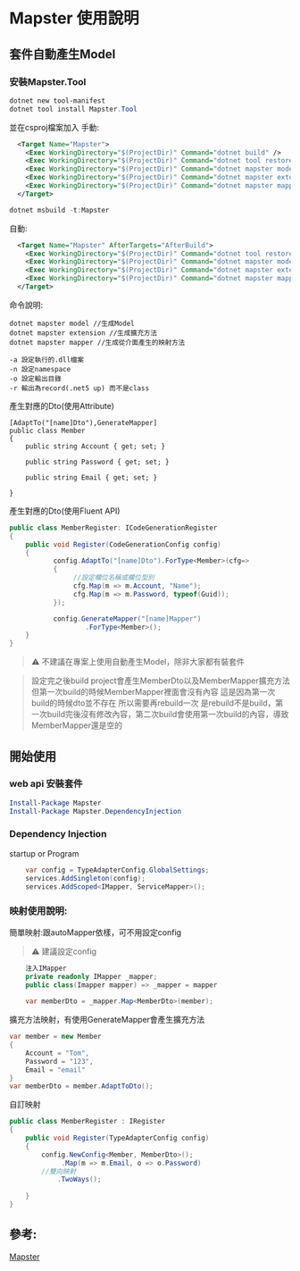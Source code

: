 # Mapster 使用說明

## 套件自動產生Model
### 安裝Mapster.Tool
``` PowerShell
dotnet new tool-manifest 
dotnet tool install Mapster.Tool
```

並在csproj檔案加入
手動:

``` XML
  <Target Name="Mapster">
    <Exec WorkingDirectory="$(ProjectDir)" Command="dotnet build" />
    <Exec WorkingDirectory="$(ProjectDir)" Command="dotnet tool restore" />
    <Exec WorkingDirectory="$(ProjectDir)" Command="dotnet mapster model -a &quot;$(TargetDir)$(ProjectName).dll&quot;" />
    <Exec WorkingDirectory="$(ProjectDir)" Command="dotnet mapster extension -a &quot;$(TargetDir)$(ProjectName).dll&quot;" />
    <Exec WorkingDirectory="$(ProjectDir)" Command="dotnet mapster mapper -a &quot;$(TargetDir)$(ProjectName).dll&quot;" />
  </Target>
```
``` powershell
dotnet msbuild -t:Mapster
```

自動:
``` XML
  <Target Name="Mapster" AfterTargets="AfterBuild">
    <Exec WorkingDirectory="$(ProjectDir)" Command="dotnet tool restore" />
    <Exec WorkingDirectory="$(ProjectDir)" Command="dotnet mapster model -a &quot;$(TargetDir)$(ProjectName).dll&quot;" />
    <Exec WorkingDirectory="$(ProjectDir)" Command="dotnet mapster extension -a &quot;$(TargetDir)$(ProjectName).dll&quot;" />
    <Exec WorkingDirectory="$(ProjectDir)" Command="dotnet mapster mapper -a &quot;$(TargetDir)$(ProjectName).dll&quot;" />
  </Target>
```

命令說明:
```
dotnet mapster model //生成Model
dotnet mapster extension //生成擴充方法
dotnet mapster mapper //生成從介面產生的映射方法
```
```
-a 設定執行的.dll檔案
-n 設定namespace
-o 設定輸出目錄
-r 輸出為record(.net5 up) 而不是class

```


產生對應的Dto(使用Attribute)
```
[AdaptTo("[name]Dto"),GenerateMapper]
public class Member
{
    public string Account { get; set; }

    public string Password { get; set; }

    public string Email { get; set; }

}
```
產生對應的Dto(使用Fluent API)
``` csharp
public class MemberRegister: ICodeGenerationRegister
{
	public void Register(CodeGenerationConfig config)
	{
	       config.AdaptTo("[name]Dto").ForType<Member>(cfg=>
	       {
	       		//設定欄位名稱或欄位型別
	       		cfg.Map(m => m.Account, "Name");   
        		cfg.Map(m => m.Password, typeof(Guid)); 
	       });

 	       config.GenerateMapper("[name]Mapper")
 	               .ForType<Member>();
	}
}

```

> :warning: 不建議在專案上使用自動產生Model，除非大家都有裝套件

>設定完之後build project會產生MemberDto以及MemberMapper擴充方法
但第一次build的時候MemberMapper裡面會沒有內容
這是因為第一次build的時候dto並不存在
所以需要再rebuild一次
是rebuild不是build，第一次build完後沒有修改內容，第二次build會使用第一次build的內容，導致MemberMapper還是空的

## 開始使用
### web api 安裝套件
``` PowerShell
Install-Package Mapster
Install-Package Mapster.DependencyInjection
```

### Dependency Injection
startup or Program
``` csharp
    var config = TypeAdapterConfig.GlobalSettings;
    services.AddSingleton(config);
    services.AddScoped<IMapper, ServiceMapper>();
```

### 映射使用說明:
簡單映射:跟autoMapper依樣，可不用設定config
> :warning: 建議設定config

```csharp
    注入IMapper
    private readonly IMapper _mapper;
    public class(Imapper mapper) => _mapper = mapper
	
    var memberDto = _mapper.Map<MemberDto>(member);
```
擴充方法映射，有使用GenerateMapper會產生擴充方法
```csharp
var member = new Member
{
	Account = "Tom",
	Password = "123",
	Email = "email"
}
var memberDto = member.AdaptToDto();
```
自訂映射
```csharp
public class MemberRegister : IRegister
{
	public void Register(TypeAdapterConfig config)
	{
		config.NewConfig<Member, MemberDto>();
			 .Map(m => m.Email, o => o.Password)
	    //雙向映射
            .TwoWays();
          
	}
}
```



## 參考:
[Mapster](https://github.com/MapsterMapper/Mapster)

